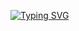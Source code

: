 [![Typing SVG](https://readme-typing-svg.herokuapp.com?font=Bytesized&size=64&pause=1000&color=F7F7F7&center=true&repeat=false&width=435&lines=Hi!+I'm+Vejvoda2023;Have+a+good+day)](https://git.io/typing-svg)

